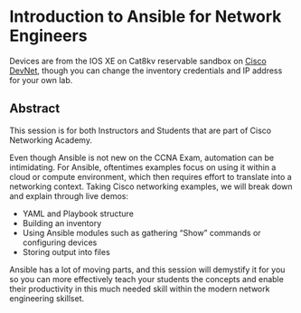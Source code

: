 # Introduction to Ansible for Network Engineers


Devices are from the IOS XE on Cat8kv reservable sandbox on [Cisco DevNet](https://devnetsandbox.cisco.com/DevNet), though you can change the inventory credentials and IP address for your own lab. 

## Abstract

This session is for both Instructors and Students that are part of Cisco Networking Academy.

Even though Ansible is not new on the CCNA Exam, automation can be intimidating. For Ansible, oftentimes examples focus on using it within a cloud or compute environment, which then requires effort to translate into a networking context. Taking Cisco networking examples, we will break down and explain through live demos:

- YAML and Playbook structure
- Building an inventory
- Using Ansible modules such as gathering “Show” commands or configuring devices
- Storing output into files

Ansible has a lot of moving parts, and this session will demystify it for you so you can more effectively teach your students the concepts and enable their productivity in this much needed skill within the modern network engineering skillset.